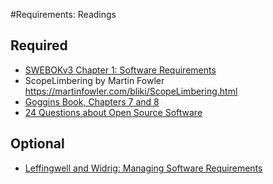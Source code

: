 #Requirements: Readings

## Required
- [SWEBOKv3 Chapter 1: Software Requirements](./SWEBOK-Requirements.pdf) 
- ScopeLimbering by Martin Fowler https://martinfowler.com/bliki/ScopeLimbering.html
- [Goggins Book, Chapters 7 and 8](./Goggins-2020-WIP-7.pdf) 
- [24 Questions about Open Source Software](./24Questions.pdf)

## Optional
- [Leffingwell and Widrig: Managing Software Requirements](./Leffingwell-Widrig.pdf) 

